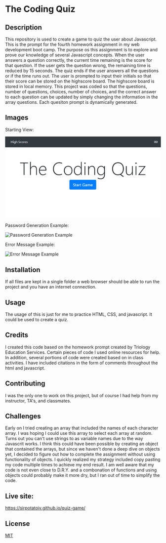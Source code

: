 # The Coding Quiz

## Description 
This repository is used to create a game to quiz the user about Javascript. This is the prompt for the fourth homework assignment in my web development boot camp. The purpose os this assignment is to explore and prove our knowledge of several Javascript concepts. When the user answers a question correctly, the current time remaining is the score for that question. If the user gets the question wrong, the remaining time is reduced by 15 seconds. The quiz ends if the user answers all the questions or if the time runs out. The user is prompted to input their initials so that their score can be stored on the highscore board. The highscore board is stored in local memory. This project was coded so that the questions, number of questions, choices, number of choices, and the correct answer to each question can be updated by simply changing the information in the array questions. Each quesiton prompt is dynamically generated.

## Images
Starting View:

![Starting View](./assets/start-view.png)

Password Generation Example:

![Password Generation Example](./assets/password-example.png)

Error Message Example:

![Error Message Example](./assets/error-message.png)

## Installation 
If all files are kept in a single folder a web browser should be able to run the project and you have an internet connection.

## Usage 
The usage of this is just for me to practice HTML, CSS, and javascript. It could be used to create a quiz.

## Credits 
I created this code based on the homework prompt created by Triology Education Services. Certain pieces of code I used online resources for help. In addition, several portions of code were created based on in class activities. I have included citations in the form of comments throughout the html and javascript.

## Contributing 
I was the only one to work on this project, but of course I had help from my instructor, TA's, and classmates.

## Challenges
Early on I tried creating an array that included the names of each character array. I was hoping I could use this array to select each array at random. Turns out you can't use strings to as variable names due to the way Javascrit works. I think this could have been possible by creating an object that contained the arrays, but since we haven't done a deep dive on objects yet, I decided to figure out how to complete the assignment without using functionality of objects. I quickly realized my strategy included copy pasting my code multiple times to achieve my end result. I am well aware that my code is not even close to D.R.Y. and a combonation of functions and using objects could probably make it more dry, but I ran out of time to simplify the code.

## Live site: 
https://sirpotatoiv.github.io/quiz-game/

## License
[MIT](https://choosealicense.com/licenses/mit/)
